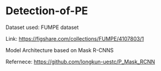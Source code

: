 # Detection-of-PE

Dataset used: FUMPE dataset

Link: https://figshare.com/collections/FUMPE/4107803/1

Model Architecture based on Mask R-CNNS


Refernece: https://github.com/longkun-uestc/P_Mask_RCNN


